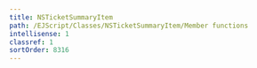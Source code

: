 ```yaml
---
title: NSTicketSummaryItem
path: /EJScript/Classes/NSTicketSummaryItem/Member functions
intellisense: 1
classref: 1
sortOrder: 8316
---
```





